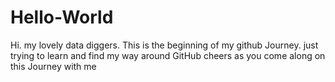 # Hello-World
Hi. my lovely data diggers.
This is the beginning of my github Journey.
just trying to learn and find my way around GitHub
cheers as you come along on this Journey with me 
